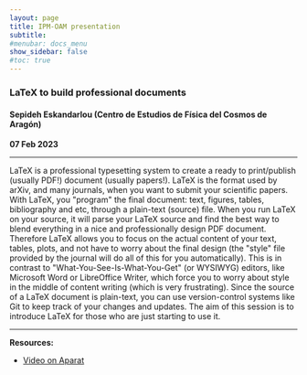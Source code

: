 ```yaml
---
layout: page
title: IPM-OAM presentation
subtitle: 
#menubar: docs_menu
show_sidebar: false
#toc: true
---
```


### LaTeX to build professional documents
#### Sepideh Eskandarlou (Centro de Estudios de Física del Cosmos de Aragón)
**07 Feb 2023**

---

LaTeX is a professional typesetting system to create a ready to print/publish (usually PDF!) document (usually papers!). LaTeX is the format used by arXiv, and many journals, when you want to submit your scientific papers. With LaTeX, you "program" the final document: text,
figures, tables, bibliography and etc, through a plain-text (source)
file. When you run LaTeX on your source, it will parse your LaTeX source
and find the best way to blend everything in a nice and professionally
design PDF document. Therefore LaTeX allows you to focus on the actual
content of your text, tables, plots, and not have to worry about the
final design (the "style" file provided by the journal will do all of
this for you automatically). This is in contrast to
"What-You-See-Is-What-You-Get" (or WYSIWYG) editors, like Microsoft Word
or LibreOffice Writer, which force you to worry about style in the
middle of content writing (which is very frustrating). Since the source
of a LaTeX document is plain-text, you can use version-control systems
like Git to keep track of your changes and updates. The aim of this 
session is to introduce LaTeX for those who are just starting to use it.

---

**Resources:**
- [Video on Aparat](https://www.aparat.com/v/jkmzw)
